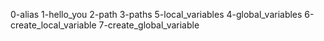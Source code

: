 0-alias
1-hello_you
2-path
3-paths
5-local_variables
4-global_variables
6-create_local_variable
7-create_global_variable
